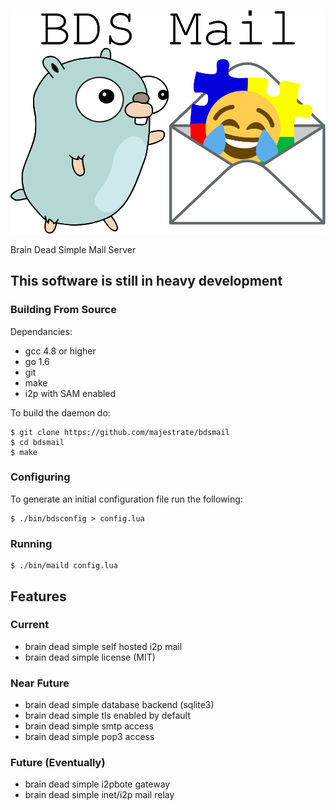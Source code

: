 ![logo](logo.png "logo")

Brain Dead Simple Mail Server


## This software is still in heavy development ##

### Building From Source ###

Dependancies:

* gcc 4.8 or higher
* go 1.6 
* git
* make
* i2p with SAM enabled

To build the daemon do:

    $ git clone https://github.com/majestrate/bdsmail
    $ cd bdsmail
    $ make

### Configuring ###


To generate an initial configuration file run the following:

    $ ./bin/bdsconfig > config.lua

### Running ###

    $ ./bin/maild config.lua

## Features ##

### Current ###

* brain dead simple self hosted i2p mail
* brain dead simple license (MIT)

### Near Future ###

* brain dead simple database backend (sqlite3)
* brain dead simple tls enabled by default
* brain dead simple smtp access
* brain dead simple pop3 access

### Future (Eventually) ###

* brain dead simple i2pbote gateway
* brain dead simple inet/i2p mail relay
